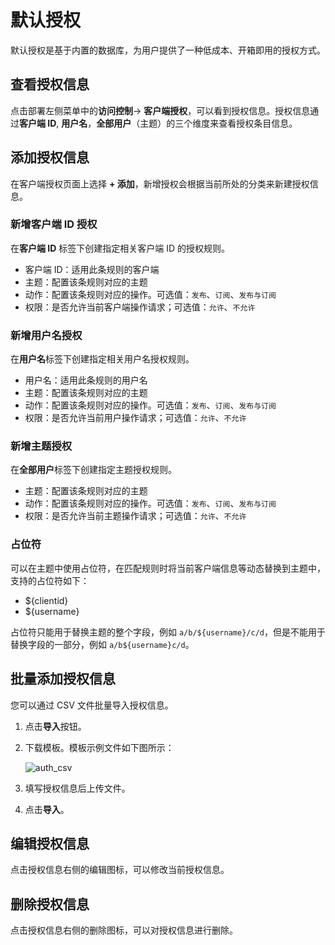 # 默认授权

默认授权是基于内置的数据库，为用户提供了一种低成本、开箱即用的授权方式。


## 查看授权信息

点击部署左侧菜单中的**访问控制**-> **客户端授权**，可以看到授权信息。授权信息通过**客户端 ID**, **用户名**，**全部用户**（主题）的三个维度来查看授权条目信息。


## 添加授权信息

在客户端授权页面上选择 **+ 添加**，新增授权会根据当前所处的分类来新建授权信息。

### 新增客户端 ID 授权
在**客户端 ID** 标签下创建指定相关客户端 ID 的授权规则。

- 客户端 ID：适用此条规则的客户端
- 主题：配置该条规则对应的主题
- 动作：配置该条规则对应的操作。可选值：`发布`、`订阅`、`发布与订阅`
- 权限：是否允许当前客户端操作请求；可选值：`允许`、`不允许`

### 新增用户名授权
在**用户名**标签下创建指定相关用户名授权规则。

- 用户名：适用此条规则的用户名
- 主题：配置该条规则对应的主题
- 动作：配置该条规则对应的操作。可选值：`发布`、`订阅`、`发布与订阅`
- 权限：是否允许当前用户操作请求；可选值：`允许`、`不允许`

### 新增主题授权
在**全部用户**标签下创建指定主题授权规则。

- 主题：配置该条规则对应的主题
- 动作：配置该条规则对应的操作。可选值：`发布`、`订阅`、`发布与订阅`
- 权限：是否允许当前主题操作请求；可选值：`允许`、`不允许`

### 占位符
可以在主题中使用占位符，在匹配规则时将当前客户端信息等动态替换到主题中，支持的占位符如下：
- ${clientid}
- ${username}

占位符只能用于替换主题的整个字段，例如 `a/b/${username}/c/d`，但是不能用于替换字段的一部分，例如 `a/b${username}c/d`。


## 批量添加授权信息

您可以通过 CSV 文件批量导入授权信息。

1. 点击**导入**按钮。

2. 下载模板。模板示例文件如下图所示：

   ![auth_csv](./_assets/auth_csv.png)

3. 填写授权信息后上传文件。

4. 点击**导入**。


## 编辑授权信息

点击授权信息右侧的编辑图标，可以修改当前授权信息。


## 删除授权信息

点击授权信息右侧的删除图标，可以对授权信息进行删除。